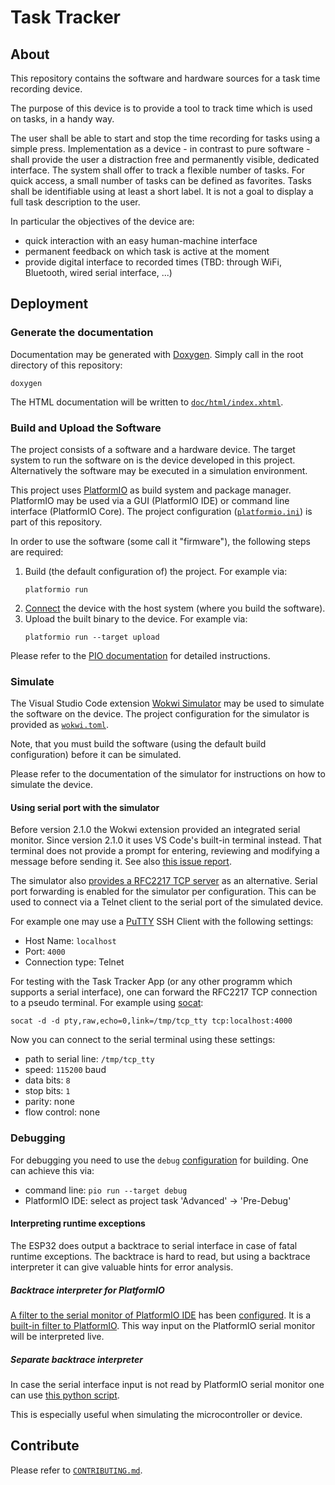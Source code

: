 # Task Tracker

## About

This repository contains the software and hardware sources for a task time recording device.

The purpose of this device is to provide a tool to track time which is used on tasks, in a handy way.

The user shall be able to start and stop the time recording for tasks using a simple press.
Implementation as a device - in contrast to pure software - shall provide the user a distraction free and permanently visible, dedicated interface.
The system shall offer to track a flexible number of tasks.
For quick access, a small number of tasks can be defined as favorites. 
Tasks shall be identifiable using at least a short label.
It is not a goal to display a full task description to the user.

In particular the objectives of the device are:

 - quick interaction with an easy human-machine interface
 - permanent feedback on which task is active at the moment
 - provide digital interface to recorded times (TBD: through WiFi, Bluetooth, wired serial interface, ...)

## Deployment

### Generate the documentation

Documentation may be generated with [Doxygen](https://www.doxygen.org/).
Simply call in the root directory of this repository:

    doxygen

The HTML documentation will be written to [`doc/html/index.xhtml`](doc/html/index.xhtml).

### Build and Upload the Software

The project consists of a software and a hardware device.
The target system to run the software on is the device developed in this project.
Alternatively the software may be executed in a simulation environment.

This project uses [PlatformIO](https://platformio.org/) as build system and package manager.
PlatformIO may be used via a GUI (PlatformIO IDE) or command line interface (PlatformIO Core). The project configuration ([`platformio.ini`](platformio.ini)) is part of this repository.

In order to use the software (some call it "firmware"), the following steps are required:

1. Build (the default configuration of) the project.
   For example via:
   ```
   platformio run
   ```
2. [Connect](https://docs.espressif.com/projects/esp-idf/en/latest/esp32s3/get-started/establish-serial-connection.html) the device with the host system (where you build the software).
3. Upload the built binary to the device.
   For example via:
   ```
   platformio run --target upload
   ```

Please refer to the [PIO documentation](https://docs.platformio.org/) for detailed instructions.

### Simulate

The Visual Studio Code extension [Wokwi Simulator](https://marketplace.visualstudio.com/items?itemName=wokwi.wokwi-vscode) may be used to simulate the software on the device.
The project configuration for the simulator is provided as [`wokwi.toml`](wokwi_files/wokwi.toml).

Note, that you must build the software (using the default build configuration) before it can be simulated.

Please refer to the documentation of the simulator for instructions on how to simulate the device.

#### Using serial port with the simulator

Before version 2.1.0 the Wokwi extension provided an integrated serial monitor.
Since version 2.1.0 it uses VS Code's built-in terminal instead.
That terminal does not provide a prompt for entering, reviewing and modifying a message before sending it.
See also [this issue report](https://github.com/wokwi/wokwi-features/issues/698).

The simulator also [provides a RFC2217 TCP server](https://docs.wokwi.com/vscode/project-config#serial-port-forwarding) as an alternative.
Serial port forwarding is enabled for the simulator per configuration.
This can be used to connect via a Telnet client to the serial port of the simulated device.

For example one may use a [PuTTY](https://www.putty.org/) SSH Client with the following settings:

- Host Name: `localhost`
- Port: `4000`
- Connection type: Telnet

For testing with the Task Tracker App (or any other programm which supports a serial interface),
one can forward the RFC2217 TCP connection to a pseudo terminal.
For example using [socat](http://www.dest-unreach.org/socat/):

    socat -d -d pty,raw,echo=0,link=/tmp/tcp_tty tcp:localhost:4000

Now you can connect to the serial terminal using these settings:

- path to serial line: `/tmp/tcp_tty`
- speed: `115200` baud
- data bits: `8`
- stop bits: `1`
- parity: none
- flow control: none

### Debugging

For debugging you need to use the `debug` [configuration](https://docs.platformio.org/en/latest/projectconf/build_configurations.html#build-configurations) for building. One can achieve this via:

- command line: `pio run --target debug`
- PlatformIO IDE: select as project task 'Advanced' → 'Pre-Debug'

#### Interpreting runtime exceptions

The ESP32 does output a backtrace to serial interface in case of fatal runtime exceptions.
The backtrace is hard to read, but using a backtrace interpreter it can give valuable hints for error analysis.

##### Backtrace interpreter for PlatformIO

[A filter to the serial monitor of PlatformIO IDE](https://github.com/platformio/platform-espressif32/issues/105#issuecomment-945158769) has been [configured](https://github.com/Task-Tracker-Systems/Task-Tracker-Device/pull/35).
It is a [built-in filter to PlatformIO](https://docs.platformio.org/en/latest/core/userguide/device/cmd_monitor.html#built-in-filters).
This way input on the PlatformIO serial monitor will be interpreted live.

##### Separate backtrace interpreter

In case the serial interface input is not read by PlatformIO serial monitor one can use [this python script](https://github.com/me21/EspArduinoExceptionDecoder).

This is especially useful when simulating the microcontroller or device.

## Contribute

Please refer to [`CONTRIBUTING.md`](CONTRIBUTING.md).
